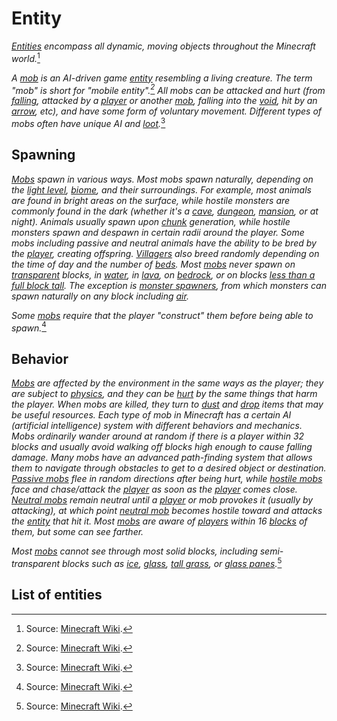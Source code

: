 # Entity

*[Entities](https://minecraft.wiki/w/Entity) encompass all dynamic, moving objects throughout the Minecraft world.*[^1]

*A [mob](https://minecraft.wiki/w/Mob) is an AI-driven game [entity](https://minecraft.wiki/w/Entity) resembling a living creature. The term "mob" is short for "mobile entity".[^1] All mobs can be attacked and hurt (from [falling](https://minecraft.wiki/w/Damage#Fall_damage), attacked by a [player](https://minecraft.wiki/w/Player) or another [mob](https://minecraft.wiki/w/Mob), falling into the [void](https://minecraft.wiki/w/Void), hit by an [arrow](https://minecraft.wiki/w/Arrow), etc), and have some form of voluntary movement. Different types of mobs often have unique AI and [loot](https://minecraft.wiki/w/Drops).*[^2]

## Spawning

*[Mobs](https://minecraft.wiki/w/Mob) spawn in various ways. Most mobs spawn naturally, depending on the [light level](https://minecraft.wiki/w/Light#Light-emitting_blocks), [biome](https://minecraft.wiki/w/Biome), and their surroundings. For example, most animals are found in bright areas on the surface, while hostile monsters are commonly found in the dark (whether it's a [cave](https://minecraft.wiki/w/Cave), [dungeon](https://minecraft.wiki/w/Monster_Room), [mansion](https://minecraft.wiki/w/Woodland_Mansion), or at night). Animals usually spawn upon [chunk](https://minecraft.wiki/w/Chunk) generation, while hostile monsters spawn and despawn in certain radii around the player. Some mobs including passive and neutral animals have the ability to be bred by the [player](https://minecraft.wiki/w/Player), creating offspring. [Villagers](https://minecraft.wiki/w/Villager) also breed randomly depending on the time of day and the number of [beds](https://minecraft.wiki/w/Bed). Most [mobs](https://minecraft.wiki/w/Mob) never spawn on [transparent](https://minecraft.wiki/w/Opacity) blocks, in [water](https://minecraft.wiki/w/Water), in [lava](https://minecraft.wiki/w/Lava), on [bedrock](https://minecraft.wiki/w/Bedrock), or on blocks [less than a full block tall](https://minecraft.wiki/w/Solid_block#Height). The exception is [monster spawners](https://minecraft.wiki/w/Monster_Spawner), from which monsters can spawn naturally on any block including [air](https://minecraft.wiki/w/Air).*

*Some [mobs](https://minecraft.wiki/w/Mob) require that the player "construct" them before being able to spawn.*[^2]

## Behavior

*[Mobs](https://minecraft.wiki/w/Mob) are affected by the environment in the same ways as the player; they are subject to [physics](https://minecraft.wiki/w/Physics), and they can be [hurt](https://minecraft.wiki/w/Damage) by the same things that harm the player. When mobs are killed, they turn to [dust](https://minecraft.wiki/w/Particles) and [drop](https://minecraft.wiki/w/Drops) items that may be useful resources. Each type of mob in Minecraft has a certain AI (artificial intelligence) system with different behaviors and mechanics. Mobs ordinarily wander around at random if there is a player within 32 blocks and usually avoid walking off blocks high enough to cause falling damage. Many mobs have an advanced path-finding system that allows them to navigate through obstacles to get to a desired object or destination. [Passive mobs](https://minecraft.wiki/w/Mob#Passive) flee in random directions after being hurt, while [hostile mobs](https://minecraft.wiki/w/Mob#Hostile_mobs) face and chase/attack the [player](https://minecraft.wiki/w/Player) as soon as the [player](https://minecraft.wiki/w/Player) comes close. [Neutral mobs](https://minecraft.wiki/w/Mob#Neutral) remain neutral until a [player](https://minecraft.wiki/w/Player) or mob provokes it (usually by attacking), at which point [neutral mob](https://minecraft.wiki/w/Mob#Neutral) becomes hostile toward and attacks the [entity](https://minecraft.wiki/w/Entity) that hit it. Most [mobs](https://minecraft.wiki/w/Mob) are aware of [players](https://minecraft.wiki/w/Player) within 16 [blocks](https://minecraft.wiki/w/Block) of them, but some can see farther.*

*Most [mobs](https://minecraft.wiki/w/Mob) cannot see through most solid blocks, including semi-transparent blocks such as [ice](https://minecraft.wiki/w/Ice), [glass](https://minecraft.wiki/w/Glass), [tall grass](https://minecraft.wiki/w/Grass), or [glass panes](https://minecraft.wiki/w/Glass_Pane).*[^2]

[^1]: Source: [Minecraft Wiki](https://minecraft.wiki/w/Entity).
[^2]: Source: [Minecraft Wiki](https://minecraft.wiki/w/Mob).

## List of entities

<div id="list" type="entities" mod="adventurez" icons="false"></div>
<script src="/wiki/javascripts/info.js"></script>
